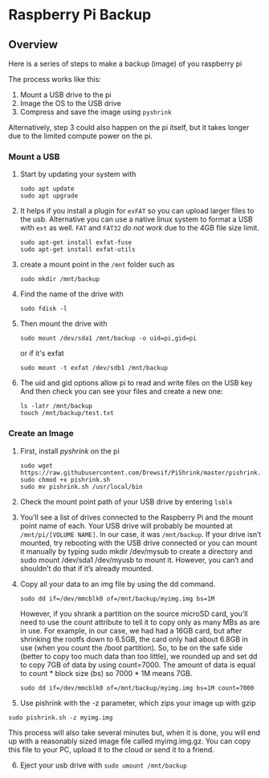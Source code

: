 # Raspberry Pi Backup

## Overview
Here is a series of steps to make a backup (image) of you raspberry pi 


The process works like this:

1. Mount a USB drive to the pi
2. Image the OS to the USB drive
3. Compress and save the image using `pyshrink` 

Alternatively, step 3 could also happen on the pi itself, but it takes longer due to the limited compute power on the pi.

### Mount a USB

1. Start by updating your system with
    ```
    sudo apt update
    sudo apt upgrade
    ```

2. It helps if you install a plugin for `exFAT` so you can upload larger files to the usb.  Alternative you can use a native linux system to format a USB with `ext` as well.  `FAT` and `FAT32` *do not work* due to the 4GB file size limit.  

    ```
    sudo apt-get install exfat-fuse
    sudo apt-get install exfat-utils
    ```

3. create a mount point in the `/mnt` folder such as

    `sudo mkdir /mnt/backup`

4. Find the name of the drive with

    `sudo fdisk -l`

5. Then mount the drive with 

    `sudo mount /dev/sda1 /mnt/backup -o uid=pi,gid=pi`

    or if it's exfat

    `sudo mount -t exfat /dev/sdb1 /mnt/backup`

6. The uid and gid options allow pi to read and write files on the USB key
And then check you can see your files and create a new one:

    ```
    ls -latr /mnt/backup
    touch /mnt/backup/test.txt
    ```

### Create an Image 

1. First, install *pyshrink* on the pi

    ```
    sudo wget https://raw.githubusercontent.com/Drewsif/PiShrink/master/pishrink.sh
    sudo chmod +x pishrink.sh
    sudo mv pishrink.sh /usr/local/bin
    ```
2. Check the mount point path of your USB drive by entering
   `lsblk`
3. You’ll see a list of drives connected to the Raspberry Pi and the mount point name of each. Your USB drive will probably be mounted at `/mnt/pi/[VOLUME NAME]`. In our case, it was `/mnt/backup`. If your drive isn’t mounted, try rebooting with the USB drive connected or you can mount it manually by typing sudo mkdir /dev/mysub to create a directory and sudo mount /dev/sda1 /dev/myusb to mount it. However, you can’t and shouldn’t do  that if it’s already mounted.
   
4. Copy all your data to an img file by using the dd command. 

    `sudo dd if=/dev/mmcblk0 of=/mnt/backup/myimg.img bs=1M`

    However, if you shrank a partition on the source microSD card, you’ll need to use the count attribute to tell it to copy only as many MBs as are in use. For example, in our case, we had had a 16GB card, but after shrinking the rootfs down to 6.5GB, the card only had about 6.8GB in use (when you count the /boot partition). So, to be on the safe side (better to copy too much data than too little), we rounded up and set dd to copy 7GB of data by using count=7000. The amount of data is equal to count * block size (bs) so 7000 * 1M means 7GB. 

    `sudo dd if=/dev/mmcblk0 of=/mnt/backup/myimg.img bs=1M count=7000`

5. Use pishrink with the -z parameter, which zips your image up with gzip

`sudo pishrink.sh -z myimg.img`

This process will also take several minutes but, when it is done, you will end up with a reasonably sized image file called myimg.img.gz. You can copy this file to your PC, upload it to the cloud or send it to a friend.  

6. Eject your usb drive with
    `sudo umount /mnt/backup` 
